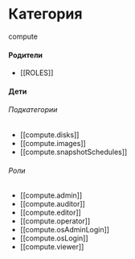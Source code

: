 # Категория

compute


#### Родители

- [[ROLES]]


#### Дети

###### Подкатегории
- [[compute.disks]]
- [[compute.images]]
- [[compute.snapshotSchedules]]
###### Роли
- [[compute.admin]]
- [[compute.auditor]]
- [[compute.editor]]
- [[compute.operator]]
- [[compute.osAdminLogin]]
- [[compute.osLogin]]
- [[compute.viewer]]
